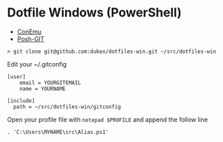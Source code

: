 # Dotfile Windows (PowerShell)

* [ConEmu](https://code.google.com/p/conemu-maximus5/) 
* [Posh-GIT](https://github.com/dahlbyk/posh-git)


```
> git clone git@github.com:dukex/dotfiles-win.git ~/src/dotfiles-win
```


Edit your ~/.gitconfig

```
[user]
	email = YOURGITEMAIL
	name = YOURNAME

[include]
  path = ~/src/dotfiles-win/gitconfig

```

Open your profile file with ```notepad $PROFILE``` and append the follow line

```
. 'C:\Users\MYNAME\src\Alias.ps1'
``` 